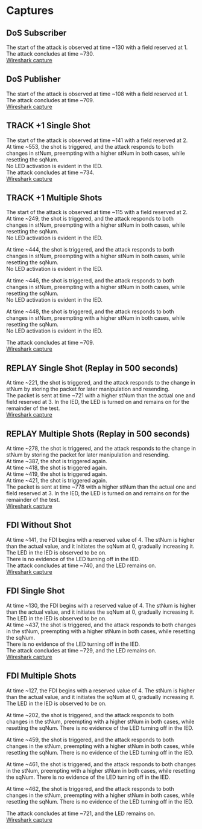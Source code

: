 # Captures

## DoS Subscriber
The start of the attack is observed at time ~130 with a field reserved at 1.<br>
The attack concludes at time ~730.<br>
[Wireshark capture](https://udeaeduco-my.sharepoint.com/:u:/g/personal/omar_roa_udea_edu_co/EZWXwV2i1ANJroyBKBCoOfIBYYCROiDsrk572tHGHH1OXw?e=3tNgXR)

## DoS Publisher
The start of the attack is observed at time ~108 with a field reserved at 1.<br>
The attack concludes at time ~709.<br>
[Wireshark capture](https://udeaeduco-my.sharepoint.com/:u:/g/personal/omar_roa_udea_edu_co/ESJUZGcbifNIg4FsO0v1g2IBvyeY9Y9mu-8K1Tg9x2ZxOA)

## TRACK +1 Single Shot
The start of the attack is observed at time ~141 with a field reserved at 2.<br>
At time ~553, the shot is triggered, and the attack responds to both changes in stNum, preempting with a higher stNum in both cases,
while resetting the sqNum.<br>
No LED activation is evident in the IED.<br>
The attack concludes at time ~734.<br>
[Wireshark capture](https://udeaeduco-my.sharepoint.com/:u:/g/personal/omar_roa_udea_edu_co/EbVVkCGwAoFDo63Bds8yDxQBKb-Adr9wxqKyYBqRqnSQAg?e=NB6i6w)

## TRACK +1 Multiple Shots
The start of the attack is observed at time ~115 with a field reserved at 2.<br>
At time ~249, the shot is triggered, and the attack responds to both changes in stNum, preempting with a higher stNum in both cases,
while resetting the sqNum.<br>
No LED activation is evident in the IED.<br>

At time ~444, the shot is triggered, and the attack responds to both changes in stNum, preempting with a higher stNum in both cases,
while resetting the sqNum.<br>
No LED activation is evident in the IED.<br>

At time ~446, the shot is triggered, and the attack responds to both changes in stNum, preempting with a higher stNum in both cases,
while resetting the sqNum.<br>
No LED activation is evident in the IED.<br>

At time ~448, the shot is triggered, and the attack responds to both changes in stNum, preempting with a higher stNum in both cases,
while resetting the sqNum.<br>
No LED activation is evident in the IED.<br>

The attack concludes at time ~709.<br>
[Wireshark capture](https://udeaeduco-my.sharepoint.com/:u:/g/personal/omar_roa_udea_edu_co/ERNnSPDvjEVBu8TeC2qxXK8BW40kx60iPTbKCb9erwah3A?e=KhaQzc)

## REPLAY Single Shot (Replay in 500 seconds)
At time ~221, the shot is triggered, and the attack responds to the change in stNum by storing the packet for later manipulation and resending.<br>
The packet is sent at time ~721 with a higher stNum than the actual one and field reserved at 3. In the IED, the LED is turned on and remains on for the
remainder of the test.<br>
[Wireshark capture](https://udeaeduco-my.sharepoint.com/:u:/g/personal/omar_roa_udea_edu_co/EYpV6O319LlMteA4EaV9QTwBvvUuU_aLc_Ozdhw7Mk5cMw?e=x4tjMV)

## REPLAY Multiple Shots (Replay in 500 seconds)
At time ~278, the shot is triggered, and the attack responds to the change in stNum by storing the packet for later manipulation and resending.<br>
At time ~387, the shot is triggered again.<br>
At time ~418, the shot is triggered again.<br>
At time ~419, the shot is triggered again.<br>
At time ~421, the shot is triggered again.<br>
The packet is sent at time ~778 with a higher stNum than the actual one and field reserved at 3. In the IED, the LED is turned on and remains on for the
remainder of the test.<br>
[Wireshark capture](https://udeaeduco-my.sharepoint.com/:u:/g/personal/omar_roa_udea_edu_co/EZkgufS3tupAvr5mhnZKyq8BunUD_fAwAKbW9n7W5WdQZw?e=Yn04k2)

## FDI Without Shot
At time ~141, the FDI begins with a reserved value of 4. The stNum is higher than the actual value, and it initiates the sqNum at 0, gradually increasing it.
The LED in the IED is observed to be on.<br>
There is no evidence of the LED turning off in the IED.<br>
The attack concludes at time ~740, and the LED remains on.<br>
[Wireshark capture](https://udeaeduco-my.sharepoint.com/:u:/g/personal/omar_roa_udea_edu_co/EcdgslAXu_1GlFdF-BkmkSsBULPOmRMaGkHIZB9HOsV-xA?e=XeLkyD)

## FDI Single Shot
At time ~130, the FDI begins with a reserved value of 4. The stNum is higher than the actual value, and it initiates the sqNum at 0, gradually increasing it.<br>
The LED in the IED is observed to be on.<br>
At time ~437, the shot is triggered, and the attack responds to both changes in the stNum, preempting with a higher stNum in both cases,
while resetting the sqNum.<br>
There is no evidence of the LED turning off in the IED.<br>
The attack concludes at time ~729, and the LED remains on.<br>
[Wireshark capture](https://udeaeduco-my.sharepoint.com/:u:/g/personal/omar_roa_udea_edu_co/EUtnV8ecqENJjQXgmMqcThcBvLO50YGRIaBLjw5tAjcIJQ?e=SFsIkU)

## FDI Multiple Shots
At time ~127, the FDI begins with a reserved value of 4. The stNum is higher than the actual value, and it initiates the sqNum at 0, gradually increasing it.
The LED in the IED is observed to be on.<br>

At time ~202, the shot is triggered, and the attack responds to both changes in the stNum, preempting with a higher stNum in both cases,
while resetting the sqNum. There is no evidence of the LED turning off in the IED.<br>

At time ~459, the shot is triggered, and the attack responds to both changes in the stNum, preempting with a higher stNum in both cases,
while resetting the sqNum. There is no evidence of the LED turning off in the IED.<br>

At time ~461, the shot is triggered, and the attack responds to both changes in the stNum, preempting with a higher stNum in both cases,
while resetting the sqNum. There is no evidence of the LED turning off in the IED.<br>

At time ~462, the shot is triggered, and the attack responds to both changes in the stNum, preempting with a higher stNum in both cases,
while resetting the sqNum. There is no evidence of the LED turning off in the IED.<br>

The attack concludes at time ~721, and the LED remains on.<br>
[Wireshark capture](https://udeaeduco-my.sharepoint.com/:u:/g/personal/omar_roa_udea_edu_co/EQ9RMWdyRoVMldwL0hVM74QBjdKeBerVzepWXNWVe4rDpg?e=jOAZ3s)

